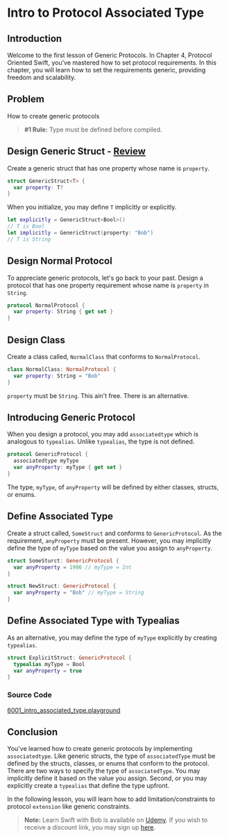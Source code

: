 # Intro to Protocol Associated Type
## Introduction
Welcome to the first lesson of Generic Protocols. In Chapter 4, Protocol Oriented Swift, you've mastered how to set protocol requirements. In this chapter, you will learn how to set the requirements generic, providing freedom and scalability.

## Problem
How to create generic protocols

> **#1 Rule:** Type must be defined before compiled.

## Design Generic Struct - [Review](/course/swift-fundamentals-generics.md)
Create a generic struct that has one property whose name is `property`.

```swift
struct GenericStruct<T> {
  var property: T?
}
```

When you initialize, you may define `T` implicitly or explicitly.

```swift
let explicitly = GenericStruct<Bool>()
// T is Bool
let implicitly = GenericStruct(property: "Bob")
// T is String
```

## Design Normal Protocol
To appreciate generic protocols, let's go back to your past. Design a protocol that has one property requirement whose name is `property` in `String`.

```swift
protocol NormalProtocol {
  var property: String { get set }
}
```

## Design Class
Create a class called, `NormalClass` that conforms to `NormalProtocol`.

```swift
class NormalClass: NormalProtocol {
  var property: String = "Bob"
}
```

`property` must be `String`. This ain't free. There is an alternative.

## Introducing Generic Protocol
When you design a protocol, you may add `associatedtype` which is analogous to `typealias`. Unlike `typealias`, the type is not defined.

```swift
protocol GenericProtocol {
  associatedtype myType
  var anyProperty: myType { get set }
}
```

The type, `myType`, of `anyProperty` will be defined by either classes, structs, or enums.


## Define Associated Type
Create a struct called, `SomeStruct` and conforms to `GenericProtocol`. As the requirement, `anyProperty` must be present. However, you may implicitly define the type of `myType` based on the value you assign to `anyProperty`.

```swift
struct SomeSturct: GenericProtocol {
  var anyProperty = 1996 // myType = Int
}

struct NewStruct: GenericProtocol {
  var anyProperty = "Bob" // myType = String
}
```

## Define Associated Type with Typealias
As an alternative, you may define the type of `myType` explicitly by creating `typealias`.

```swift
struct ExplicitStruct: GenericProtocol {
  typealias myType = Bool
  var anyProperty = true  
}
```

### Source Code
[6001_intro_associated_type.playground](https://www.dropbox.com/sh/45dd9m5lsm4hwj1/AAA1PGWk72J0CZRPGzQ2kntGa?dl=0)

## Conclusion
You've learned how to create generic protocols by implementing `associatedtype`. Like generic structs, the type of `associatedType` must be defined by the structs, classes, or enums that conform to the protocol. There are two ways to specify the type of `associatedType`. You may implicitly define it based on the value you assign. Second, or you may explicitly create a `typealias` that define the type upfront.

In the following lesson, you will learn how to add limitation/constraints to protocol `extension` like generic constraints.

> **Note:** Learn Swift with Bob is available on [Udemy](https://udemy.com/learn-swift-with-bob/). If you wish to receive a discount link, you may sign up [here](https://goo.gl/RR4K27).
